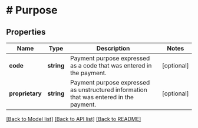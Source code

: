 # # Purpose

## Properties

Name | Type | Description | Notes
------------ | ------------- | ------------- | -------------
**code** | **string** | Payment purpose expressed as a code that was entered in the payment. | [optional]
**proprietary** | **string** | Payment purpose expressed as unstructured information that was entered in the payment. | [optional]

[[Back to Model list]](../../README.md#models) [[Back to API list]](../../README.md#endpoints) [[Back to README]](../../README.md)
